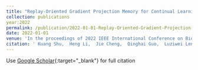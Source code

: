 ```yaml
---
title: "Replay-Oriented Gradient Projection Memory for Continual Learning in Medical Scenarios"
collection: publications
year:2022
permalink: /publication/2022-01-01-Replay-Oriented-Gradient-Projection-Memory-for-Continual-Learning-in-Medical-Scenarios
date: 2022-01-01
venue: 'In the proceedings of 2022 IEEE International Conference on Bioinformatics and Biomedicine (BIBM)'
citation: ' Kuang Shu,  Heng Li,  Jie Cheng,  Qinghai Guo,  Luziwei Leng,  Jianxing Liao,  <b>Yan Hu</b>,  Jiang Liu, &quot;Replay-Oriented Gradient Projection Memory for Continual Learning in Medical Scenarios.&quot; In the proceedings of 2022 IEEE International Conference on Bioinformatics and Biomedicine (BIBM), 2022.'
---
```

Use [Google Scholar](https://scholar.google.com/scholar?q=Replay+Oriented+Gradient+Projection+Memory+for+Continual+Learning+in+Medical+Scenarios){:target="_blank"} for full citation
